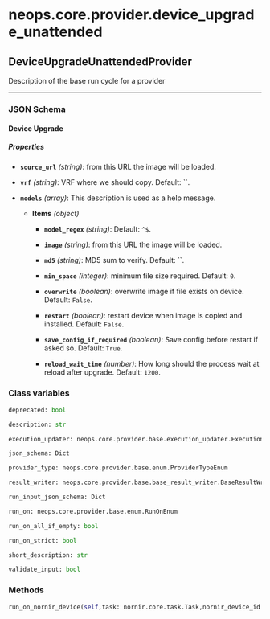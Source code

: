 # neops.core.provider.device_upgrade_unattended
## DeviceUpgradeUnattendedProvider
Description of the base run cycle for a provider

----------
### JSON Schema
#### Device Upgrade


##### Properties


- **`source_url`** *(string)*: from this URL the image will be loaded.

- **`vrf`** *(string)*: VRF where we should copy. Default: ``.

- **`models`** *(array)*: This description is used as a help message.

  - **Items** *(object)*

    - **`model_regex`** *(string)*: Default: `^$`.

    - **`image`** *(string)*: from this URL the image will be loaded.

    - **`md5`** *(string)*: MD5 sum to verify. Default: ``.

    - **`min_space`** *(integer)*: minimum file size required. Default: `0`.

    - **`overwrite`** *(boolean)*: overwrite image if file exists on device. Default: `False`.

    - **`restart`** *(boolean)*: restart device when image is copied and installed. Default: `False`.

    - **`save_config_if_required`** *(boolean)*: Save config before restart if asked so. Default: `True`.

    - **`reload_wait_time`** *(number)*: How long should the process wait at reload after upgrade. Default: `1200`.

### Class variables
```python
deprecated: bool
```
```python
description: str
```
```python
execution_updater: neops.core.provider.base.execution_updater.ExecutionUpdater
```
```python
json_schema: Dict
```
```python
provider_type: neops.core.provider.base.enum.ProviderTypeEnum
```
```python
result_writer: neops.core.provider.base.base_result_writer.BaseResultWriter
```
```python
run_input_json_schema: Dict
```
```python
run_on: neops.core.provider.base.enum.RunOnEnum
```
```python
run_on_all_if_empty: bool
```
```python
run_on_strict: bool
```
```python
short_description: str
```
```python
validate_input: bool
```
### Methods
```python
run_on_nornir_device(self,task: nornir.core.task.Task,nornir_device_id: int,**kwargs) -> Any
```